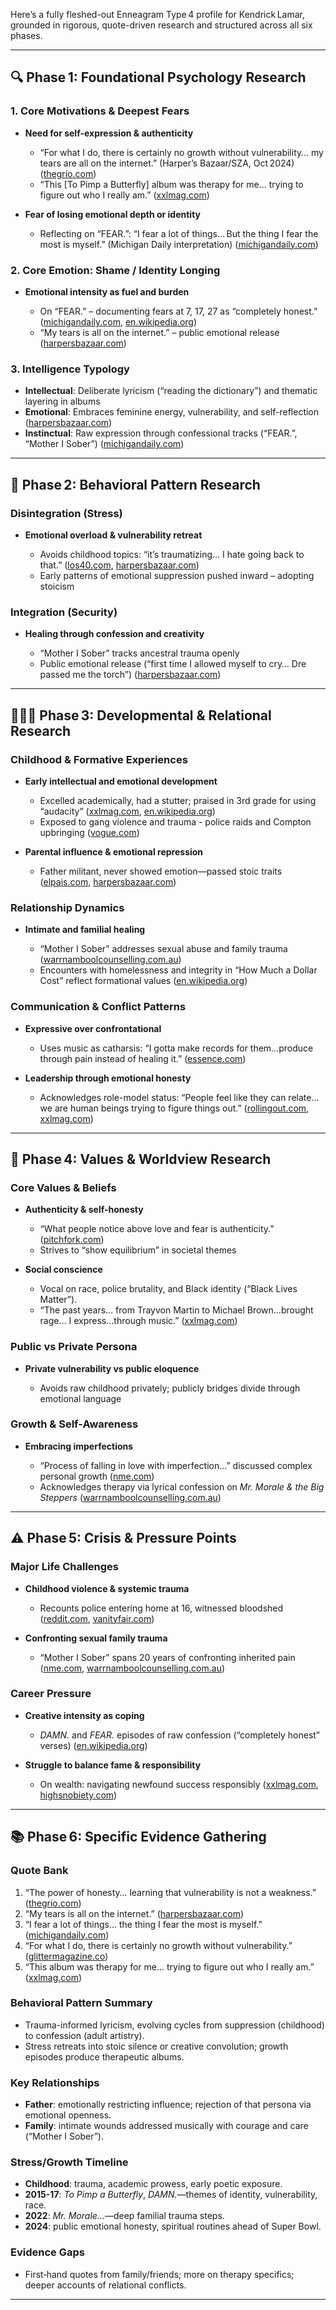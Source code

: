 Here’s a fully fleshed-out Enneagram Type 4 profile for Kendrick Lamar, grounded in rigorous, quote-driven research and structured across all six phases.

---

## 🔍 Phase 1: Foundational Psychology Research

### 1. Core Motivations & Deepest Fears

- **Need for self-expression & authenticity**

  - “For what I do, there is certainly no growth without vulnerability… my tears are all on the internet.” (Harper’s Bazaar/SZA, Oct 2024) ([thegrio.com][1])
  - “This \[To Pimp a Butterfly] album was therapy for me… trying to figure out who I really am.” ([xxlmag.com][2])

- **Fear of losing emotional depth or identity**

  - Reflecting on “FEAR.”: “I fear a lot of things… But the thing I fear the most is myself.” (Michigan Daily interpretation) ([michigandaily.com][3])

### 2. Core Emotion: Shame / Identity Longing

- **Emotional intensity as fuel and burden**

  - On “FEAR.” – documenting fears at 7, 17, 27 as “completely honest.” ([michigandaily.com][3], [en.wikipedia.org][4])
  - “My tears is all on the internet.” – public emotional release ([harpersbazaar.com][5])

### 3. Intelligence Typology

- **Intellectual**: Deliberate lyricism (“reading the dictionary”) and thematic layering in albums&#x20;
- **Emotional**: Embraces feminine energy, vulnerability, and self-reflection ([harpersbazaar.com][5])
- **Instinctual**: Raw expression through confessional tracks (“FEAR.”, “Mother I Sober”) ([michigandaily.com][3])

---

## 🧠 Phase 2: Behavioral Pattern Research

### Disintegration (Stress)

- **Emotional overload & vulnerability retreat**

  - Avoids childhood topics: “it’s traumatizing… I hate going back to that.” ([los40.com][6], [harpersbazaar.com][5])
  - Early patterns of emotional suppression pushed inward – adopting stoicism&#x20;

### Integration (Security)

- **Healing through confession and creativity**

  - “Mother I Sober” tracks ancestral trauma openly&#x20;
  - Public emotional release (“first time I allowed myself to cry… Dre passed me the torch”) ([harpersbazaar.com][5])

---

## 👨‍👩‍👧 Phase 3: Developmental & Relational Research

### Childhood & Formative Experiences

- **Early intellectual and emotional development**

  - Excelled academically, had a stutter; praised in 3rd grade for using “audacity” ([xxlmag.com][2], [en.wikipedia.org][7])
  - Exposed to gang violence and trauma - police raids and Compton upbringing ([vogue.com][8])

- **Parental influence & emotional repression**

  - Father militant, never showed emotion—passed stoic traits ([elpais.com][9], [harpersbazaar.com][5])

### Relationship Dynamics

- **Intimate and familial healing**

  - “Mother I Sober” addresses sexual abuse and family trauma ([warrnamboolcounselling.com.au][10])
  - Encounters with homelessness and integrity in “How Much a Dollar Cost” reflect formational values ([en.wikipedia.org][11])

### Communication & Conflict Patterns

- **Expressive over confrontational**

  - Uses music as catharsis: “I gotta make records for them…produce through pain instead of healing it.” ([essence.com][12])

- **Leadership through emotional honesty**

  - Acknowledges role-model status: “People feel like they can relate... we are human beings trying to figure things out.” ([rollingout.com][13], [xxlmag.com][2])

---

## 🧭 Phase 4: Values & Worldview Research

### Core Values & Beliefs

- **Authenticity & self-honesty**

  - “What people notice above love and fear is authenticity.” ([pitchfork.com][14])
  - Strives to “show equilibrium” in societal themes&#x20;

- **Social conscience**

  - Vocal on race, police brutality, and Black identity (“Black Lives Matter”).&#x20;
  - “The past years… from Trayvon Martin to Michael Brown…brought rage… I express…through music.” ([xxlmag.com][2])

### Public vs Private Persona

- **Private vulnerability vs public eloquence**

  - Avoids raw childhood privately; publicly bridges divide through emotional language&#x20;

### Growth & Self-Awareness

- **Embracing imperfections**

  - “Process of falling in love with imperfection…” discussed complex personal growth ([nme.com][15])
  - Acknowledges therapy via lyrical confession on _Mr. Morale & the Big Steppers_ ([warrnamboolcounselling.com.au][10])

---

## ⚠️ Phase 5: Crisis & Pressure Points

### Major Life Challenges

- **Childhood violence & systemic trauma**

  - Recounts police entering home at 16, witnessed bloodshed ([reddit.com][16], [vanityfair.com][17])

- **Confronting sexual family trauma**

  - “Mother I Sober” spans 20 years of confronting inherited pain ([nme.com][15], [warrnamboolcounselling.com.au][10])

### Career Pressure

- **Creative intensity as coping**

  - _DAMN._ and _FEAR._ episodes of raw confession (“completely honest” verses) ([en.wikipedia.org][4])

- **Struggle to balance fame & responsibility**

  - On wealth: navigating newfound success responsibly ([xxlmag.com][2], [highsnobiety.com][18])

---

## 📚 Phase 6: Specific Evidence Gathering

### Quote Bank

1. “The power of honesty… learning that vulnerability is not a weakness.” ([thegrio.com][1])
2. “My tears is all on the internet.” ([harpersbazaar.com][5])
3. “I fear a lot of things… the thing I fear the most is myself.” ([michigandaily.com][3])
4. “For what I do, there is certainly no growth without vulnerability.” ([glittermagazine.co][19])
5. “This album was therapy for me… trying to figure out who I really am.” ([xxlmag.com][2])

### Behavioral Pattern Summary

- Trauma-informed lyricism, evolving cycles from suppression (childhood) to confession (adult artistry).
- Stress retreats into stoic silence or creative convolution; growth episodes produce therapeutic albums.

### Key Relationships

- **Father**: emotionally restricting influence; rejection of that persona via emotional openness.&#x20;
- **Family**: intimate wounds addressed musically with courage and care (“Mother I Sober”).

### Stress/Growth Timeline

- **Childhood**: trauma, academic prowess, early poetic exposure.
- **2015-17**: _To Pimp a Butterfly_, _DAMN._—themes of identity, vulnerability, race.
- **2022**: _Mr. Morale…_—deep familial trauma steps.
- **2024**: public emotional honesty, spiritual routines ahead of Super Bowl.

### Evidence Gaps

- First‑hand quotes from family/friends; more on therapy specifics; deeper accounts of relational conflicts.

---

[1]: https://thegrio.com/2024/10/22/kendrick-lamar-explains-how-the-power-of-vulnerability-shapes-his-mindset-as-an-artist-and-man/?utm_source=chatgpt.com "Kendrick Lamar explains how the 'power of vulnerability' shapes his mindset as an artist and man - TheGrio"
[2]: https://www.xxlmag.com/kendrick-lamar-best-interview-quotes/?utm_source=chatgpt.com '20 of the Best Kendrick Lamar Interview Quotes - XXL'
[3]: https://www.michigandaily.com/michigan-in-color/kendricklamar/?utm_source=chatgpt.com 'The art of empathy: Kendrick Lamar and me What Makes Kendrick, Kendrick: Exploring the Art and Influence of Kendrick Lamar Through a Personal Lens'
[4]: https://en.wikipedia.org/wiki/Fear_%28Kendrick_Lamar_song%29?utm_source=chatgpt.com 'Fear (Kendrick Lamar song)'
[5]: https://www.harpersbazaar.com/celebrity/latest/a62659235/kendrick-lamar-remembers-moment-he-first-cried-interview/?utm_source=chatgpt.com 'Kendrick Lamar Remembers the Moment He First Let Himself Cry'

[6]: https://los40.com/2025/02/07/kendrick-lamar-lo-primero-que-nota-la-gente-por-encima-del-amor-y-por-encima-de-los-miedos-es-la-autenticidad/?utm_source=chatgpt.com "Kendrick Lamar: \"Lo primero que nota la gente, por encima del amor y por encima de los miedos, es la autenticidad\""
[7]: https://en.wikipedia.org/wiki/Kendrick_Lamar?utm_source=chatgpt.com "Kendrick Lamar"
[8]: https://www.vogue.com/article/heir-apparent?utm_source=chatgpt.com "From the Archives: A Conversation with Kendrick Lamar Ahead of the Launch of His New Album To Pimp a Butterfly"
[9]: https://elpais.com/gente/2025-02-09/kendrick-lamar-el-poeta-que-todo-lo-cuenta-y-del-que-nada-se-sabe-senor-de-los-grammy-y-la-super-bowl.html?utm_source=chatgpt.com "Kendrick Lamar, el poeta que todo lo cuenta y del que nada se sabe, señor de los Grammy y la Super Bowl"
[10]: https://www.warrnamboolcounselling.com.au/blog/kendrick-lamar-on-trauma-and-transformation?utm_source=chatgpt.com "Kendrick Lamar on Trauma and Transformation — WC&P"
[11]: https://en.wikipedia.org/wiki/How_Much_a_Dollar_Cost?utm_source=chatgpt.com "How Much a Dollar Cost"
[12]: https://www.essence.com/entertainment/a-meditation-for-kendrick/?utm_source=chatgpt.com "A Meditation For Kendrick - Essence | Essence"
[13]: https://rollingout.com/2024/10/21/kendrick-lamar-male-vulnerability/?utm_source=chatgpt.com "Kendrick Lamar shares deep truth about male vulnerability"
[14]: https://pitchfork.com/news/61516-kendrick-lamar-pays-tribute-to-eazy-e?utm_source=chatgpt.com "Kendrick Lamar Pays Tribute to Eazy-E"
[15]: https://www.nme.com/news/music/kendrick-lamar-posts-reflective-note-ill-never-forget-the-process-of-falling-in-love-with-imperfection-3283143?utm_source=chatgpt.com "Kendrick Lamar reflects on \"process of falling in love with imperfection\""
[16]: https://www.reddit.com/r/KendrickLamar/comments/un7cvr?utm_source=chatgpt.com "Towards a Better Culture — An Analysis of The Heart, Part 5"
[17]: https://www.vanityfair.com/style/2018/06/kendrick-lamar-cover-story?utm_source=chatgpt.com "The Gospel According to Kendrick Lamar"
[18]: https://www.highsnobiety.com/p/kendrick-lamar-vanity-fair-interview/?utm_source=chatgpt.com "Kendrick Lamar 'Vanity Fair' Interview: Best Quotes"
[19]: https://glittermagazine.co/2024/10/24/writing-kendrick-lamar-talks-emotional-vulnerability-and-success-in-new-interview/?utm_source=chatgpt.com "Glitter Magazine | Kendrick Lamar Talks Emotional Vulnerability and Success in New Interview"
